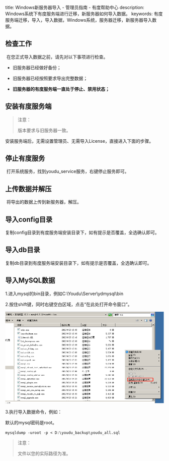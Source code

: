 title: Windows新服务器导入 - 管理员指南 - 有度帮助中心
description: Windows系统下有度服务端进行迁移，新服务器如何导入数据。
keywords: 有度服务端迁移，导入，导入数据，Windows系统，服务器迁移，新服务器导入数据。

## 检查工作

​		在您正式导入数据之前，请先对以下事项进行检查。

- 旧服务器已经做好备份；

- 旧服务器已经按照要求导出完整数据；

- **旧服务器的有度服务端一直处于停止、禁用状态；**

## 安装有度服务端

> 注意：
>
> 版本要求与旧服务器一致。

​		安装服务端后，无需设置管理员、无需导入License，直接进入下面的步骤。

## 停止有度服务

​		打开系统服务，找到youdu_service服务，右键停止服务即可。

## 上传数据并解压

​		将导出的数据上传到新服务器，解压。

## 导入config目录

​		复制config目录到有度服务端安装目录下，如有提示是否覆盖，全选确认即可。

## 导入db目录

​		复制db目录到有度服务端安装目录下，如有提示是否覆盖，全选确认即可。

## 导入MySQL数据

1.进入mysql的bin目录，例如C:\Youdu\Server\ydmysql\bin

2.按住shift键，同时右键空白区域，点击“在此处打开命令窗口”。

![image-20201118144411189](res/f01_00007/image-20201118144411189.png)

3.执行导入数据命令，例如：

默认的mysql密码是root。

```
mysqldump -uroot -p < D:\youdu_backup\youdu_all.sql
```

> 注意：
>
> 文件以您的实际路径为准。